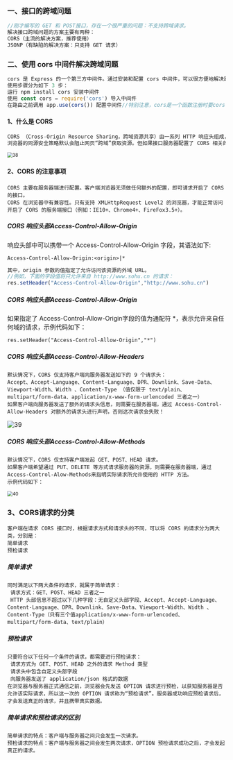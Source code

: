 ### 一、接口的跨域问题


```js
//刚才编写的 GET 和 POST接口，存在一个很严重的问题：不支持跨域请求。
解决接口跨域问题的方案主要有两种：
CORS（主流的解决方案，推荐使用）
JSONP（有缺陷的解决方案：只支持 GET 请求）
```

### 二、使用 cors 中间件解决跨域问题

```js
cors 是 Express 的一个第三方中间件。通过安装和配置 cors 中间件，可以很方便地解决跨域问题。
使用步骤分为如下 3 步：
运行 npm install cors 安装中间件
使用 const cors = require('cors') 导入中间件
在路由之前调用 app.use(cors()) 配置中间件//特别注意，cors是一个函数注册时要cors()
```

#### 1、什么是 CORS

```js
CORS （Cross-Origin Resource Sharing，跨域资源共享）由一系列 HTTP 响应头组成，这些 HTTP 响应头决定浏览器是否阻止前端 JS 代码跨域获取资源。
浏览器的同源安全策略默认会阻止网页“跨域”获取资源。但如果接口服务器配置了 CORS 相关的 HTTP 响应头，就可以解除浏览器端的跨域访问限制。
```

<img src="https://ldt-typora.oss-cn-shenzhen.aliyuncs.com/img/38.png" alt="38" style="zoom:75%;" />

#### 2、CORS 的注意事项

```
CORS 主要在服务器端进行配置。客户端浏览器无须做任何额外的配置，即可请求开启了 CORS 的接口。
CORS 在浏览器中有兼容性。只有支持 XMLHttpRequest Level2 的浏览器，才能正常访问开启了 CORS 的服务端接口（例如：IE10+、Chrome4+、FireFox3.5+）。
```

##### CORS 响应头部Access-Control-Allow-Origin 

响应头部中可以携带一个 Access-Control-Allow-Origin 字段，其语法如下:

```
Access-Control-Allow-Origin:<origin>|*
```

```js
其中，origin 参数的值指定了允许访问该资源的外域 URL。
//例如，下面的字段值将只允许来自 http://www.sohu.cn 的请求：
res.setHeader("Access-Control-Allow-Origin","http://www.sohu.cn")
```

##### CORS 响应头部Access-Control-Allow-Origin 

如果指定了 Access-Control-Allow-Origin字段的值为通配符 *，表示允许来自任何域的请求，示例代码如下：

```
res.setHeader("Access-Control-Allow-Origin","*")
```

##### CORS 响应头部Access-Control-Allow-Headers

```
默认情况下，CORS 仅支持客户端向服务器发送如下的 9 个请求头：
Accept、Accept-Language、Content-Language、DPR、Downlink、Save-Data、Viewport-Width、Width 、Content-Type （值仅限于 text/plain、multipart/form-data、application/x-www-form-urlencoded 三者之一）
如果客户端向服务器发送了额外的请求头信息，则需要在服务器端，通过 Access-Control-Allow-Headers 对额外的请求头进行声明，否则这次请求会失败！

```

![39](https://ldt-typora.oss-cn-shenzhen.aliyuncs.com/img/39.png)

##### CORS 响应头部Access-Control-Allow-Methods

```
默认情况下，CORS 仅支持客户端发起 GET、POST、HEAD 请求。
如果客户端希望通过 PUT、DELETE 等方式请求服务器的资源，则需要在服务器端，通过 Access-Control-Alow-Methods来指明实际请求所允许使用的 HTTP 方法。
示例代码如下：
```

<img src="https://ldt-typora.oss-cn-shenzhen.aliyuncs.com/img/40.png" alt="40" style="zoom:75%;" />

### 3、CORS请求的分类

```
客户端在请求 CORS 接口时，根据请求方式和请求头的不同，可以将 CORS 的请求分为两大类，分别是：
简单请求
预检请求
```

##### 简单请求

```
同时满足以下两大条件的请求，就属于简单请求：
 请求方式：GET、POST、HEAD 三者之一
 HTTP 头部信息不超过以下几种字段：无自定义头部字段、Accept、Accept-Language、Content-Language、DPR、Downlink、Save-Data、Viewport-Width、Width 、Content-Type（只有三个值application/x-www-form-urlencoded、multipart/form-data、text/plain）

```

##### 预检请求

```
只要符合以下任何一个条件的请求，都需要进行预检请求：
 请求方式为 GET、POST、HEAD 之外的请求 Method 类型
 请求头中包含自定义头部字段
 向服务器发送了 application/json 格式的数据
在浏览器与服务器正式通信之前，浏览器会先发送 OPTION 请求进行预检，以获知服务器是否允许该实际请求，所以这一次的 OPTION 请求称为“预检请求”。服务器成功响应预检请求后，才会发送真正的请求，并且携带真实数据。
```

##### 简单请求和预检请求的区别

```
简单请求的特点：客户端与服务器之间只会发生一次请求。
预检请求的特点：客户端与服务器之间会发生两次请求，OPTION 预检请求成功之后，才会发起真正的请求。
```

